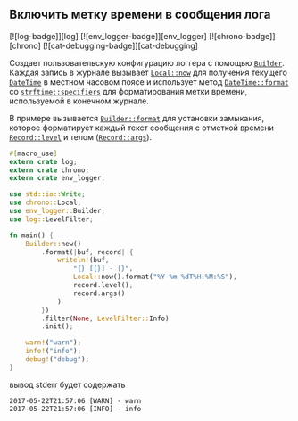## Включить метку времени в сообщения лога

[![log-badge]][log] [![env_logger-badge]][env_logger] [![chrono-badge]][chrono] [![cat-debugging-badge]][cat-debugging]

Создает пользовательскую конфигурацию логгера с помощью [`Builder`](https://docs.rs/env_logger/*/env_logger/struct.Builder.html). Каждая запись в журнале вызывает [`Local::now`](https://docs.rs/chrono/*/chrono/offset/struct.Local.html#method.now) для получения текущего [`DateTime`](https://docs.rs/chrono/*/chrono/datetime/struct.DateTime.html) в местном часовом поясе и использует метод [`DateTime::format`](https://docs.rs/chrono/*/chrono/struct.DateTime.html#method.format) со [`strftime::specifiers`](https://docs.rs/chrono/*/chrono/format/strftime/index.html#specifiers) для форматирования метки времени, используемой в конечном журнале.

В примере вызывается [`Builder::format`](https://docs.rs/env_logger/*/env_logger/struct.Builder.html#method.format) для установки замыкания, которое форматирует каждый текст сообщения с отметкой времени [`Record::level`](https://docs.rs/log/*/log/struct.Record.html#method.level) и телом ([`Record::args`](https://docs.rs/log/*/log/struct.Record.html#method.args)).

```rust
#[macro_use]
extern crate log;
extern crate chrono;
extern crate env_logger;

use std::io::Write;
use chrono::Local;
use env_logger::Builder;
use log::LevelFilter;

fn main() {
    Builder::new()
        .format(|buf, record| {
            writeln!(buf,
                "{} [{}] - {}",
                Local::now().format("%Y-%m-%dT%H:%M:%S"),
                record.level(),
                record.args()
            )
        })
        .filter(None, LevelFilter::Info)
        .init();

    warn!("warn");
    info!("info");
    debug!("debug");
}
```

вывод stderr будет содержать

```
2017-05-22T21:57:06 [WARN] - warn
2017-05-22T21:57:06 [INFO] - info
```


